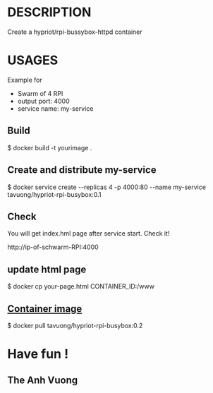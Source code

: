 DESCRIPTION
===========
Create a  hypriot/rpi-bussybox-httpd container

USAGES
======
Example for 
- Swarm of 4 RPI
- output port: 4000
- service name: my-service

Build
-----
$ docker build -t yourimage .

Create and distribute my-service 
---------------------------------
$ docker service create --replicas 4 -p 4000:80 --name my-service tavuong/hypriot-rpi-busybox:0.1

Check
-----
You will get index.hml page after service start. Check it!

http://ip-of-schwarm-RPI:4000

update html page
----------------
$ docker cp your-page.html CONTAINER_ID:/www

[Container image](https://hub.docker.com/r/tavuong/hypriot-rpi-busybox/)
-----------------
$ docker pull tavuong/hypriot-rpi-busybox:0.2


Have fun !
==========
The Anh Vuong
-------------
